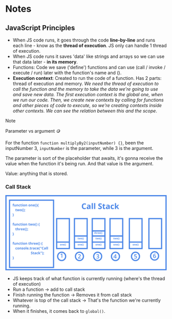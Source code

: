 # Notes

## JavaScript Principles

- When JS code runs, it goes through the code **line-by-line** and runs each line - know as the **thread of execution**. JS only can handle 1 thread of execution.
- When JS code runs it saves 'data' like strings and arrays so we can use that data later - **in its memory**.
- Functions: Code we save ('define') functions and can use (call / invoke / execute / run) later with the function's name and ().
- **Execution context**: Created to run the code of a function. Has 2 parts: thread of execution and memory. *We need the thread of execution to call the function and the memory to take the data we're going to use and save new data. The first execution context is the global one, when we run our code. Then, we create new contexts by calling for functions and other pieces of code to execute, so we're creating contexts inside other contexts. We can see the relation between this and the scope*.

> [!NOTE]
> 
> Parameter vs argument 🪙
> 
> For the function `function multiplyBy2(inputNumber) {}`, been the inputNumber 3, `inputNumber` is the parameter, while 3 is the argument.
> 
> The parameter is sort of the placeholder that awaits, it's gonna receive the value when the function it's being run. And that value is the argument.
> 
> Value: anything that is stored.

### Call Stack

![alt text](img/callstack.png)

- JS keeps track of what function is currently running (where's the thread of execution)
- Run a function → add to call stack
- Finish running the function → Removes it from call stack
- Whatever is top of the call stack → That's the function we're currently running.
- When it finishes, it comes back to `global()`.

